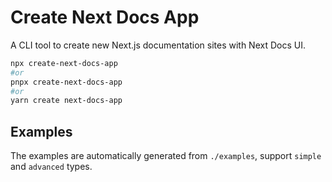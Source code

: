 # Create Next Docs App

A CLI tool to create new Next.js documentation sites with Next Docs UI.

```bash
npx create-next-docs-app
#or
pnpx create-next-docs-app
#or
yarn create next-docs-app
```

## Examples

The examples are automatically generated from `./examples`, support `simple` and
`advanced` types.
